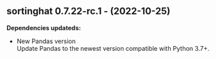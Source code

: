 ## sortinghat 0.7.22-rc.1 - (2022-10-25)

**Dependencies updateds:**

 * New Pandas version\
   Update Pandas to the newest version compatible with Python 3.7+.


